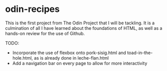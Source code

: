# odin-recipes

This is the first project from The Odin Project that I will be tackling. It is a culmination of all I have learned about the foundations of HTML, as well as a hands-on review for the use of Github. 

TODO:
 - Incorporate the use of flexbox onto pork-sisig.html and toad-in-the-hole.html, as is already done in leche-flan.html
 - Add a navigation bar on every page to allow for more interactivity
